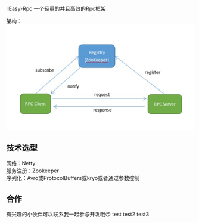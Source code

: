 #
llEasy-Rpc
一个轻量的并且高效的Rpc框架

  架构：  
  ![send](https://github.com/Mrhs121/Easy-Rpc/blob/master/pictures/structure.jpeg)
  

技术选型
------
网络：Netty  
服务注册：Zookeeper  
序列化：Avro或ProtocolBuffers或kryo或者通过参数控制

合作
----
有兴趣的小伙伴可以联系我一起参与开发哦:smirk:
test
test2
test3
